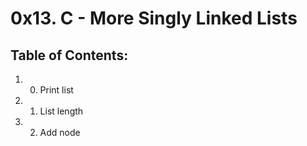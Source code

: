 # 0x13. C - More Singly Linked Lists
## Table of Contents:
1. 0. Print list 
2. 1. List length
3.  2. Add node

